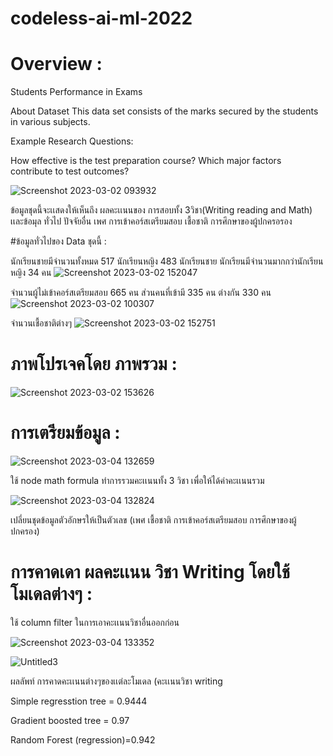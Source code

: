 # codeless-ai-ml-2022


# Overview : 

Students Performance in Exams

About Dataset
This data set consists of the marks secured by the students in various subjects.

Example Research Questions:

How effective is the test preparation course?
Which major factors contribute to test outcomes?




![Screenshot 2023-03-02 093932](https://user-images.githubusercontent.com/96861429/222370068-3c1078e3-b38d-4ebe-ac45-8924ea2aa2d4.png)


ข้อมูลชุดนี้จะเเสดงให้เห็นถึง ผลคะเเนนของ การสอบทั้ง 3วิชา(Writing reading and Math) เเละข้อมุล ทั่วไป ปัจจัยอื่น เพศ การเข้าคอร์สเตรียมสอบ เชื้อชาติ การศึกษาของผู้ปกครอรอง



#ข้อมูลทั่วไปของ Data ชุดนี้ : 


   นักเรียนชายมีจำนวนทั้งหมด 517 นักเรียนหญิง 483 นักเรียนชาย นักเรียนมีจำนวนมากกว่านักเรียนหญิง 34 คน
![Screenshot 2023-03-02 152047](https://user-images.githubusercontent.com/96861429/222371680-f29c38f3-88e7-4132-8ed9-70f9432b25ae.png)



จำนวนผู้ไม่เข้าคอร์สเตรียมสอบ 665 คน  ส่วนคนที่เข้ามี 335 คน ต่างกัน 330 คน
![Screenshot 2023-03-02 100307](https://user-images.githubusercontent.com/96861429/222372078-230d2c7e-e55a-4f5e-91b0-8814a95c849e.png)





จำนวนเชื้อชาติต่างๆ
![Screenshot 2023-03-02 152751](https://user-images.githubusercontent.com/96861429/222373273-35de74ee-a2f4-4b27-9f34-4b575a0306cc.png)



# ภาพโปรเจคโดย ภาพรวม : 



![Screenshot 2023-03-02 153626](https://user-images.githubusercontent.com/96861429/222879549-36deeb86-c9d6-4456-878f-15878114bac8.png)





# การเตรียมข้อมูล : 





![Screenshot 2023-03-04 132659](https://user-images.githubusercontent.com/96861429/222879846-406bbb5f-db56-4991-a7d3-a74b729d2625.png)



ใช้ node math formula ทำการรวมคะเเนนทั้ง 3 วิชา เพื่อให้ได้ค่าคะเเนนรวม






![Screenshot 2023-03-04 132824](https://user-images.githubusercontent.com/96861429/222879913-28f75fdd-431a-4d98-bad1-5ff3027df028.png)

เปลี่ยนชุดข้อมูลตัวอักษรให้เป็นตัวเลข (เพศ เชื้อชาติ การเข้าคอร์สเตรียมสอบ การศึกษาของผู้ปกครอง)



# การคาดเดา ผลคะเเนน วิชา Writing โดยใช้โมเดลต่างๆ  : 

ใช้ column filter ในการเอาคะเเนนวิชาอื่นออกก่อน







![Screenshot 2023-03-04 133352](https://user-images.githubusercontent.com/96861429/222880205-819d4c47-dd2d-4289-a03c-83e9f088091c.png)




![Untitled3](https://user-images.githubusercontent.com/96861429/222880421-257ddbda-4a85-44f8-b12b-4725cee924ba.png)



ผลลัพท์ การคาดคะเเนนต่างๆของเเต่ละโมเดล (คะเเนนวิชา writing

Simple regresstion tree = 0.9444


Gradient boosted tree = 0.97


Random Forest (regression)=0.942




















